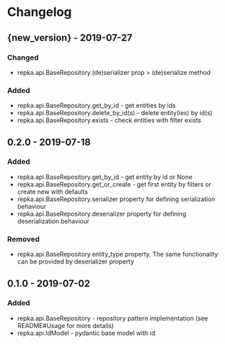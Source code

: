 # Changelog

## {new_version} - 2019-07-27

### Changed

- repka.api.BaseRepository.(de)serializer prop > (de)serialize method

### Added

- repka.api.BaseRepository.get_by_id - get entities by ids
- repka.api.BaseRepository.delete_by_id(s) - delete entity(ies) by id(s)
- repka.api.BaseRepository.exists - check entities with filter exists


## 0.2.0 - 2019-07-18

### Added

- repka.api.BaseRepository.get_by_id - get entity by id or None
- repka.api.BaseRepository.get_or_create - get first entity by filters or create new with defaults
- repka.api.BaseRepository.serializer property for defining serialization behaviour
- repka.api.BaseRepository.deserializer property for defining deserialization behaviour

### Removed

- repka.api.BaseRepository.entity_type property. The same functionality can be provided by deserializer property

## 0.1.0 - 2019-07-02

### Added 

- repka.api.BaseRepository - repository pattern implementation (see README#Usage for more details)
- repka.api.IdModel - pydantic base model with id